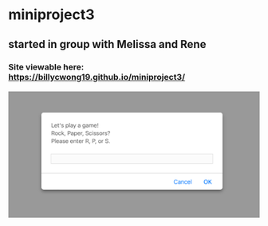 # miniproject3
## started in group with Melissa and Rene
### Site viewable here: https://billycwong19.github.io/miniproject3/
#### ![ScreenShot](./images/screenshot.png "screenshot of game")